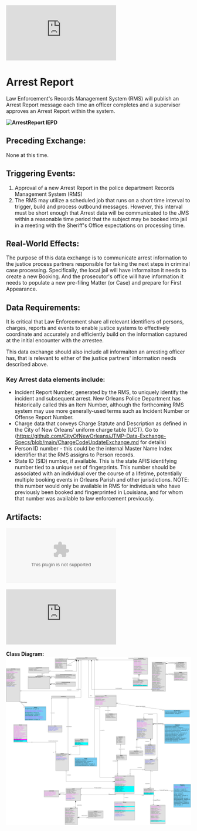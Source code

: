 ![Return to the JTMP landing page](https://github.com/CityOfNewOrleans/JTMP-Data-Exchange-Specs/blob/main/README.md)

# Arrest Report

Law Enforcement's Records Management System (RMS) will publish an Arrest Report message each time an officer completes and a supervisor approves an Arrest Report within the system.

**![ArrestReport IEPD](https://github.com/CityOfNewOrleans/JTMP-Data-Exchange-Specs/tree/main/schemas/ArrestReport_iepd/api/xml_schema)**

## Preceding Exchange: 

None at this time. 

## Triggering Events:

1. Approval of a new Arrest Report in the police department Records Management System (RMS)
2. The RMS may utilize a scheduled job that runs on a short time interval to trigger, build and process outbound messages. However, this interval must be short enough that Arrest data will be communicated to the JMS within a reasonable time period that the subject may be booked into jail in a meeting with the Sheriff's Office expectations on processing time. 

## Real-World Effects: 

The purpose of this data exchange is to communicate arrest information to the justice process partners responsible for taking the next steps in criminal case processing. Specifically, the local jail will have informaiton it needs to create a new Booking. And the prosecutor's office will have information it needs to populate a new pre-filing Matter (or Case) and prepare for First Appearance. 

## Data Requirements:
It is critical that Law Enforcement share all relevant identifiers of persons, charges, reports and events to enable justice systems to effectively coordinate and accurately and efficiently build on the information captured at the initial encounter with the arrestee. 

This data exchange should also include all informaiton an arresting officer has, that is relevant to either of the justice partners' information needs described above. 

### Key Arrest data elements include:
- Incident Report Number, generated by the RMS, to uniquely identify the incident and subsequent arrest. New Orleans Police Department has historically called this an Item Number, although the forthcoming RMS system may use more generally-used terms such as Incident Number or Offense Report Number. 
- Charge data that conveys Charge Statute and Description as defined in the City of New Orleans' uniform charge table (UCT). Go to (https://github.com/CityOfNewOrleans/JTMP-Data-Exchange-Specs/blob/main/ChargeCodeUpdateExchange.md for details)</h>
- Person ID number - this could be the internal Master Name Index identifier that the RMS assigns to Person records. 
- State ID (SID) number, if available. This is the state AFIS identifying number tied to a unique set of fingerprints. This number should be associated with an individual over the course of a lifetime, potentially multiple booking events in Orleans Parish and other jurisdictions. NOTE: this number would only be available in RMS for individuals who have previously been booked and fingerprinted in Louisiana, and for whom that number was available to law enforcement previously. 

## Artifacts:

**![Mapping Spreadsheet](https://github.com/CityOfNewOrleans/JTMP-Data-Exchange-Specs/blob/main/schemas/ArrestReport_iepd/artifacts/Arrest_MappingSpreadsheet.xlsx)**

**![Sample XML File](https://github.com/CityOfNewOrleans/JTMP-Data-Exchange-Specs/blob/main/schemas/ArrestReport_iepd/examples/ArrestSampleConcise.xml)**

**Class Diagram:**
![Class Diagram:](https://github.com/CityOfNewOrleans/JTMP-Data-Exchange-Specs/blob/main/schemas/ArrestReport_iepd/artifacts/ArrestReport_ClassDiagram.svg)

